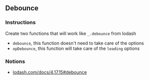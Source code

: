 ## Debounce

### Instructions

Create two functions that will work like `_.debounce` from lodash
- `debounce`, this function doesn't need to take care of the options
- `opDebounce`, this function will take care of the `leading` options


### Notions

- [lodash.com/docs/4.17.15#debounce](https://lodash.com/docs/4.17.15#debounce)
